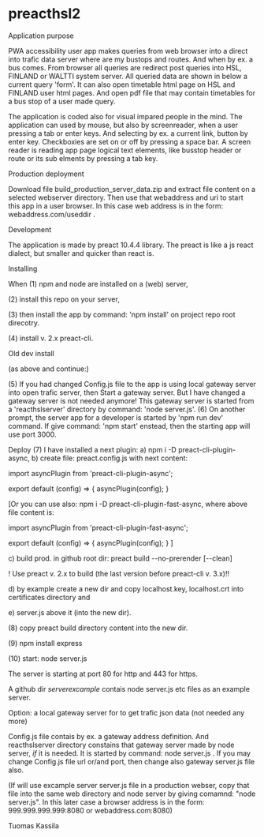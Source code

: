 # preacthsl2
Application purpose

PWA accessibility user app makes queries from web browser into a direct into trafic data server where are my bustops and routes. And when by ex. a bus comes. From browser all queries are redirect post queries into HSL, FINLAND or WALTTI 
system server. All queried data are shown in below a current query 'form'. It can also open timetable html page on 
HSL and FINLAND user html pages. And open pdf file that may contain timetables for a bus stop of a user made query. 
 
The application is coded also for visual impared people in the mind. The application can used by mouse, but also by screenreader, when a user pressing a tab or enter keys. And selecting by ex. a current link, button by enter key. Checkboxies are set on or off by pressing a space bar.  A screen reader is reading app page logical text elements, like busstop header or route or its sub elments by pressing a tab key.

Production deployment

Download file build_production_server_data.zip and extract file content on a selected webserver directory. Then use that webaddress and uri to start this app in a user browser. In this case web address is in the form: webaddress.com/useddir .

Development

The application is made by preact 10.4.4 library. The preact is like a js react dialect, but smaller and quicker than react is. 

Installing

When (1) npm and node are installed on a (web) server, 

(2) install this repo on your server, 

(3) then install the app by command: 'npm install' on project repo root direcotry. 

(4) install v. 2.x preact-cli. 

Old dev install

(as above and continue:)

(5) If you had changed Config.js file to the app is using local gateway server into open trafic server, 
then Start a gateway server. But I have changed a gateway server is not needed anymore! This gateway server is started from a 'reacthslserver' directory by command: 'node server.js'. 
(6) On another prompt, the server app for a developer is started by 'npm run dev' command.
If give command: 'npm start' enstead, then the starting app will use port 3000.

Deploy
(7) I have installed a next plugin: a) npm i -D preact-cli-plugin-async, b) create file: preact.config.js with next content: 

import asyncPlugin from 'preact-cli-plugin-async';

export default (config) => {
    asyncPlugin(config);
}

[Or you can use also: npm i -D preact-cli-plugin-fast-async, where above file content is:

import asyncPlugin from 'preact-cli-plugin-fast-async';
 
export default (config) => {
    asyncPlugin(config);
}
]

c) build prod. in github root dir: preact build --no-prerender [--clean]

! Use preact v. 2.x to build (the last version before preact-cli v. 3.x)!!

d) by example create a new dir and copy localhost.key, localhost.crt into certificates directory and

e) server.js above it (into the new dir).

(8) copy preact build directory content into the new dir.

(9) npm install express

(10) start: node server.js

The server is starting at port 80 for http and 443 for https.
 
A github dir *serverexcample* contais node server.js etc files as an example server.

Option: a local gateway server for to get trafic json data (not needed any more)

Config.js file contais by ex. a gateway address definition. And reacthslserver directory constains that gateway server made by node server, *if* it is needed. It is started by command: node server.js <enter>. If you may change Config.js file url or/and port, then change also gateway server.js file also.

(If will use excample server server.js file in a production webser, copy that file into the same web directory and node server by giving comamnd: "node server.js". In this later case a browser address is in the form: 999.999.999.999:8080 or webaddress.com:8080)

Tuomas Kassila

